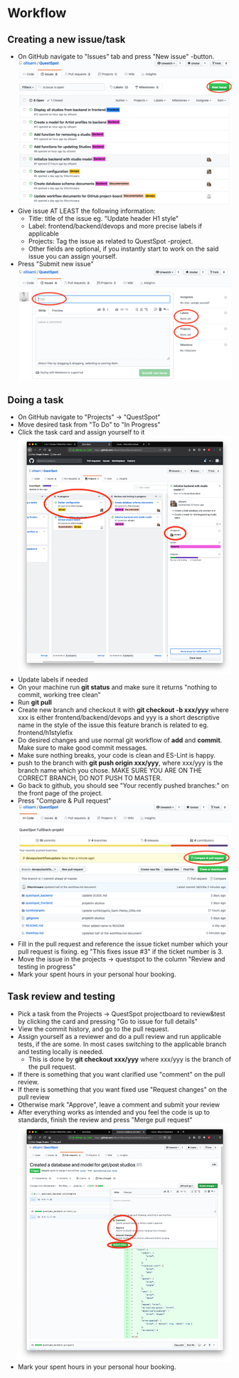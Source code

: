 # Workflow

## Creating a new issue/task

- On GitHub  navigate to "Issues" tab and press "New issue" -button.
![issuesview](workflow_images/issues_page.png)
- Give issue AT LEAST the following information:
  - Title: title of the issue eg. "Update header H1 style"
  - Label: frontend/backend/devops and more precise labels if applicable
  - Projects: Tag the issue as related to QuestSpot -project.
  - Other fields are optional, if you instantly start to work on the said issue you can assign yourself.
- Press "Submit new issue"
![issue](workflow_images/issue_page.png)

## Doing a task

- On GitHub navigate to "Projects" -> "QuestSpot"
- Move desired task from "To Do" to "In Progress"
- Click the task card and assign yourself to it
![projectview](workflow_images/project_board.png)
- Update labels if needed
- On your machine run **git status** and make sure it returns "nothing to commit, working tree clean"
- Run **git pull**
- Create new branch and checkout it with **git checkout -b xxx/yyy** where xxx is either frontend/backend/devops and yyy is a short descriptive name in the style of the issue this feature branch is related to eg. frontend/h1stylefix
- Do desired changes and use normal git workflow of **add** and **commit**. Make sure to make good commit messages.
- Make sure nothing breaks, your code is clean and ES-Lint is happy.
- push to the branch with **git push origin xxx/yyy**, where xxx/yyy is the branch name which you chose. MAKE SURE YOU ARE ON THE CORRECT BRANCH, DO NOT PUSH TO MASTER.
- Go back to github, you should see "Your recently pushed branches:" on the front page of the project.
- Press "Compare & Pull request"
![pullrequest](workflow_images/pull_request.png)
- Fill in the pull request and reference the issue ticket number which your pull request is fixing. eg "This fixes issue #3" if the ticket number is 3.
- Move the issue in the projects -> questspot to the column "Review and testing in progress"
- Mark your spent hours in your personal hour booking.

## Task review and testing

- Pick a task from the Projects -> QuestSpot projectboard to review&test by clicking the card and pressing "Go to issue for full details"
- View the commit history, and go to the pull request.
- Assign yourself as a reviewer and do a pull review and run applicable tests, if the are some. In most cases switching to the applicable branch and testing locally is needed.
  - This is done by **git checkout xxx/yyy** where xxx/yyy is the branch of the pull request.
- If there is something that you want clarified use "comment" on the pull review.
- If there is something that you want fixed use "Request changes"  on the pull review
- Otherwise mark "Approve", leave a comment and submit your review
- After everything works as intended and you feel the code is up to standards, finish the review and press "Merge pull request"
![reviewpage](workflow_images/review_page.png)
- Mark your spent hours in your personal hour booking.
